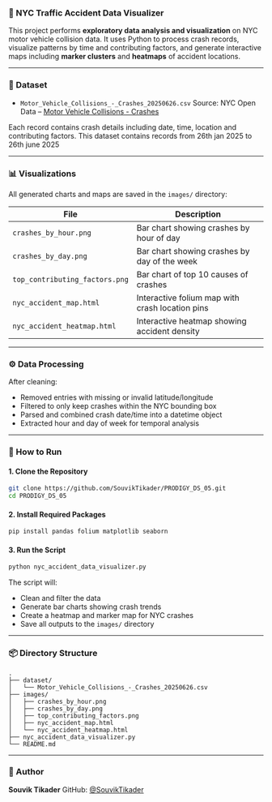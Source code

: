 ### 🚗 NYC Traffic Accident Data Visualizer

This project performs **exploratory data analysis and visualization** on NYC motor vehicle collision data. It uses Python to process crash records, visualize patterns by time and contributing factors, and generate interactive maps including **marker clusters** and **heatmaps** of accident locations.

---

### 📁 Dataset

* `Motor_Vehicle_Collisions_-_Crashes_20250626.csv`
  Source: NYC Open Data – [Motor Vehicle Collisions - Crashes](https://data.cityofnewyork.us/Public-Safety/Motor-Vehicle-Collisions-Crashes/h9gi-nx95/about_data)

Each record contains crash details including date, time, location and contributing factors.
This dataset contains records from 26th jan 2025 to 26th june 2025

---

### 📊 Visualizations

All generated charts and maps are saved in the `images/` directory:

| File                           | Description                                     |
| ------------------------------ | ----------------------------------------------- |
| `crashes_by_hour.png`          | Bar chart showing crashes by hour of day        |
| `crashes_by_day.png`           | Bar chart showing crashes by day of the week    |
| `top_contributing_factors.png` | Bar chart of top 10 causes of crashes           |
| `nyc_accident_map.html`        | Interactive folium map with crash location pins |
| `nyc_accident_heatmap.html`    | Interactive heatmap showing accident density    |

---

### ⚙️ Data Processing

After cleaning:

* Removed entries with missing or invalid latitude/longitude
* Filtered to only keep crashes within the NYC bounding box
* Parsed and combined crash date/time into a datetime object
* Extracted hour and day of week for temporal analysis

---

### 🚀 How to Run

#### 1. Clone the Repository

```bash
git clone https://github.com/SouvikTikader/PRODIGY_DS_05.git
cd PRODIGY_DS_05
```

#### 2. Install Required Packages

```bash
pip install pandas folium matplotlib seaborn
```

#### 3. Run the Script

```bash
python nyc_accident_data_visualizer.py
```

The script will:

* Clean and filter the data
* Generate bar charts showing crash trends
* Create a heatmap and marker map for NYC crashes
* Save all outputs to the `images/` directory

---

### 📦 Directory Structure

```
.
├── dataset/
│   └── Motor_Vehicle_Collisions_-_Crashes_20250626.csv
├── images/
│   ├── crashes_by_hour.png
│   ├── crashes_by_day.png
│   ├── top_contributing_factors.png
│   ├── nyc_accident_map.html
│   └── nyc_accident_heatmap.html
├── nyc_accident_data_visualizer.py
└── README.md
```

---

### 📧 Author

**Souvik Tikader**
GitHub: [@SouvikTikader](https://github.com/SouvikTikader)


